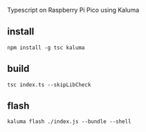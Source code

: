 Typescript on Raspberry Pi Pico using Kaluma

## install

`npm install -g tsc kaluma`

## build

`tsc index.ts --skipLibCheck`

## flash

`kaluma flash ./index.js --bundle --shell`
